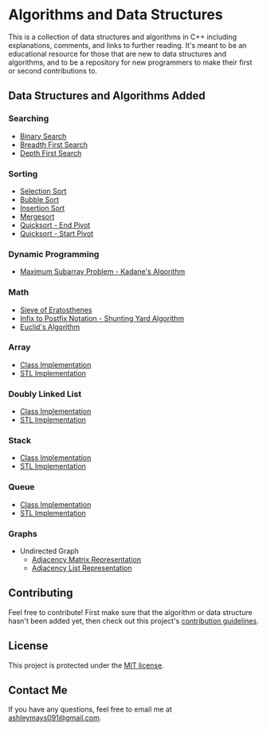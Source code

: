 # Algorithms and Data Structures

This is a collection of data structures and algorithms in C++ including explanations, comments, and links to further reading. It's meant to be an educational resource for those that are new to data structures and algorithms, and to be a repository for new programmers to make their first or second contributions to.

## Data Structures and Algorithms Added
### Searching
* [Binary Search](https://github.com/ashleymays/Algorithms/blob/master/src/Searching/binary-search.cpp)
* [Breadth First Search](https://github.com/ashleymays/Algorithms/tree/master/src/Searching/Breadth%20First%20Search)
* [Depth First Search](https://github.com/ashleymays/Algorithms/tree/master/src/Searching/Depth%20First%20Search)

### Sorting
* [Selection Sort](https://github.com/ashleymays/Algorithms/blob/master/src/Sorting/selection-sort.cpp)
* [Bubble Sort](https://github.com/ashleymays/Algorithms/blob/master/src/Sorting/bubble-sort.cpp)
* [Insertion Sort](https://github.com/ashleymays/Algorithms/blob/master/src/Sorting/insertion-sort.cpp)
* [Mergesort](https://github.com/ashleymays/Algorithms/blob/master/src/Sorting/merge-sort.cpp)
* [Quicksort - End Pivot](https://github.com/ashleymays/Algorithms/blob/master/src/Sorting/quicksort-end-pivot.cpp)
* [Quicksort - Start Pivot](https://github.com/ashleymays/Algorithms/blob/master/src/Sorting/quicksort-start-pivot.cpp)

### Dynamic Programming
* [Maximum Subarray Problem - Kadane's Algorithm](https://github.com/ashleymays/Algorithms/blob/master/src/Dynamic%20Programming/maximum-subarray.cpp)

### Math
* [Sieve of Eratosthenes](https://github.com/ashleymays/Algorithms/blob/master/src/Math/sieve-of-eratosthenes.cpp)
* [Infix to Postfix Notation - Shunting Yard Algorithm](https://github.com/ashleymays/Algorithms/blob/master/src/Math/infix-to-postfix.cpp)
* [Euclid's Algorithm](https://github.com/ashleymays/Algorithms/blob/master/src/Math/euclid-algorithm.cpp)

### Array
* [Class Implementation](https://github.com/ashleymays/Algorithms/tree/master/src/Array/Class%20Implementation)
* [STL Implementation](https://github.com/ashleymays/Algorithms/tree/master/src/Array/STL%20Implementation)

### Doubly Linked List
* [Class Implementation](https://github.com/ashleymays/Algorithms/tree/master/src/Doubly%20Linked%20List/Class%20Implementation)
* [STL Implementation](https://github.com/ashleymays/Algorithms/blob/master/src/Doubly%20Linked%20List/STL%20Implementation/main.cpp)

### Stack
* [Class Implementation](https://github.com/ashleymays/Algorithms/tree/master/src/Stack/Class%20Implementation)
* [STL Implementation](https://github.com/ashleymays/Algorithms/blob/master/src/Stack/STL%20Implementation/main.cpp)

### Queue
* [Class Implementation](https://github.com/ashleymays/Algorithms/tree/master/src/Queue/Class%20Implementation)
* [STL Implementation](https://github.com/ashleymays/Algorithms/blob/master/src/Queue/STL%20Implementation/main.cpp)

### Graphs
* Undirected Graph
    * [Adjacency Matrix Representation](https://github.com/ashleymays/Algorithms/blob/master/src/Graphs/Undirected%20Graphs/undirected-graph-adjacency-matrix.cpp)
    * [Adjacency List Representation](https://github.com/ashleymays/Algorithms/blob/master/src/Graphs/Undirected%20Graphs/undirected-graph-adjacency-list.cpp)

## Contributing
Feel free to contribute! First make sure that the algorithm or data structure hasn't been added yet, then check out this project's [contribution guidelines](https://github.com/ashleymays/Algorithms/blob/master/docs/CONTRIBUTING.md).

## License
This project is protected under the [MIT license](https://github.com/ashleymays/Algorithms/blob/master/docs/LICENSE).

## Contact Me
If you have any questions, feel free to email me at ashleymays091@gmail.com.
